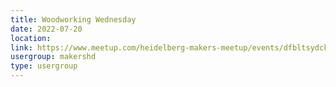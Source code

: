 ```yaml
---
title: Woodworking Wednesday
date: 2022-07-20
location: 
link: https://www.meetup.com/heidelberg-makers-meetup/events/dfbltsydckbbc/
usergroup: makershd
type: usergroup
---
```

